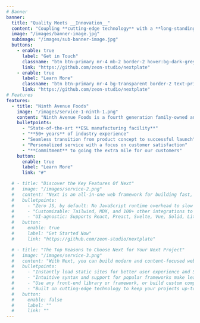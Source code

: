 ```yaml
---
# Banner
banner:
  title: "Quality Meets __Innovation__"
  content: "Coupling **cutting-edge technology** with a **long-standing commitment** to doing things the **RIGHT WAY**, **__Ninth Avenue Foods__** is a manufacturing facility ready to take your product or brand to the next level."
  image: "/images/banner-image.jpg"
  subimage: "/images/sub-banner-image.jpg"
  buttons:
    - enable: true
      label: "Get in Touch"
      classname: "btn btn-primary mr-4 mb-2 border-2 hover:bg-dark-grey hover:border-dark-grey"
      link: "https://github.com/zeon-studio/nextplate"
    - enable: true
      label: "Learn More"
      classname: "btn btn-primary mr-4 bg-transparent border-2 text-primary hover:border-dark-grey  hover:text-dark-grey hover:text-dark-grey"
      link: "https://github.com/zeon-studio/nextplate"
# Features
features:
  - title: "Ninth Avenue Foods"
    image: "/images/service-1-ninth-1.png"
    content: "Ninth Avenue Foods is a fourth generation family-owned and operated company with a long-standing history of quality and service in the dairy industry. As innovation has lead to growth and success, family values and commitment to quality has remained the same."
    bulletpoints:
      - "State-of-the-art **ESL manufacturing facility**"
      - "**50+ years** of industry experience"
      - "Seamless transition from product concept to successful launch"
      - "Personalized service with a focus on customer satisfaction"
      - "**Commitment** to going the extra mile for our customers"
    button:
      enable: true
      label: "Learn More"
      link: "#"

  # - title: "Discover the Key Features Of Next"
  #   image: "/images/service-2.png"
  #   content: "Next is an all-in-one web framework for building fast, content-focused websites. It offers a range of exciting features for developers and website creators. Some of the key features are:"
  #   bulletpoints:
  #     - "Zero JS, by default: No JavaScript runtime overhead to slow you down."
  #     - "Customizable: Tailwind, MDX, and 100+ other integrations to choose from."
  #     - "UI-agnostic: Supports React, Preact, Svelte, Vue, Solid, Lit and more."
  #   button:
  #     enable: true
  #     label: "Get Started Now"
  #     link: "https://github.com/zeon-studio/nextplate"

  # - title: "The Top Reasons to Choose Next for Your Next Project"
  #   image: "/images/service-3.png"
  #   content: "With Next, you can build modern and content-focused websites without sacrificing performance or ease of use."
  #   bulletpoints:
  #     - "Instantly load static sites for better user experience and SEO."
  #     - "Intuitive syntax and support for popular frameworks make learning and using Next a breeze."
  #     - "Use any front-end library or framework, or build custom components, for any project size."
  #     - "Built on cutting-edge technology to keep your projects up-to-date with the latest web standards."
  #   button:
  #     enable: false
  #     label: ""
  #     link: ""
---
```

